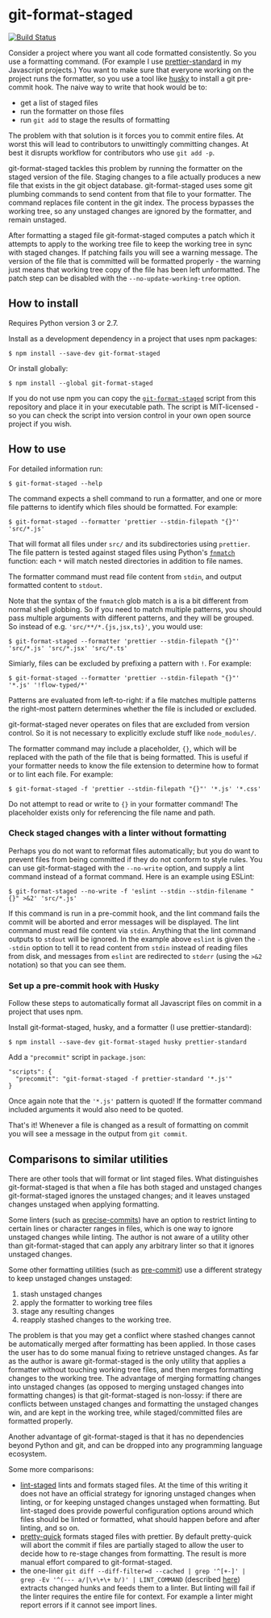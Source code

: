 # git-format-staged

[![Build Status](https://travis-ci.org/hallettj/git-format-staged.svg?branch=master)](https://travis-ci.org/hallettj/git-format-staged)

Consider a project where you want all code formatted consistently. So you use
a formatting command. (For example I use [prettier-standard][] in my
Javascript projects.) You want to make sure that everyone working on the
project runs the formatter, so you use a tool like [husky][] to install a git
pre-commit hook. The naive way to write that hook would be to:

- get a list of staged files
- run the formatter on those files
- run `git add` to stage the results of formatting

The problem with that solution is it forces you to commit entire files. At
worst this will lead to contributors to unwittingly committing changes. At
best it disrupts workflow for contributors who use `git add -p`.

git-format-staged tackles this problem by running the formatter on the staged
version of the file. Staging changes to a file actually produces a new file
that exists in the git object database. git-format-staged uses some git
plumbing commands to send content from that file to your formatter. The command
replaces file content in the git index. The process bypasses the working tree,
so any unstaged changes are ignored by the formatter, and remain unstaged.

After formatting a staged file git-format-staged computes a patch which it
attempts to apply to the working tree file to keep the working tree in sync
with staged changes. If patching fails you will see a warning message. The
version of the file that is committed will be formatted properly - the warning
just means that working tree copy of the file has been left unformatted. The
patch step can be disabled with the `--no-update-working-tree` option.

[prettier-standard]: https://www.npmjs.com/package/prettier-standard
[husky]: https://www.npmjs.com/package/husky


## How to install

Requires Python version 3 or 2.7.

Install as a development dependency in a project that uses npm packages:

    $ npm install --save-dev git-format-staged

Or install globally:

    $ npm install --global git-format-staged

If you do not use npm you can copy the
[`git-format-staged`](./git-format-staged) script from this repository and
place it in your executable path. The script is MIT-licensed - so you can check
the script into version control in your own open source project if you wish.


## How to use

For detailed information run:

    $ git-format-staged --help

The command expects a shell command to run a formatter, and one or more file
patterns to identify which files should be formatted. For example:

    $ git-format-staged --formatter 'prettier --stdin-filepath "{}"' 'src/*.js'

That will format all files under `src/` and its subdirectories using
`prettier`. The file pattern is tested against staged files using Python's
[`fnmatch`][] function: each `*` will match nested directories in addition to
file names.

[`fnmatch`]: https://docs.python.org/3/library/fnmatch.html#fnmatch.fnmatch

The formatter command must read file content from `stdin`, and output formatted
content to `stdout`.

Note that the syntax of the `fnmatch` glob match is a is a bit different from
normal shell globbing. So if you need to match multiple patterns, you should
pass multiple arguments with different patterns, and they will be grouped.
So instead of e.g. `'src/**/*.{js,jsx,ts}'`, you would use:

    $ git-format-staged --formatter 'prettier --stdin-filepath "{}"' 'src/*.js' 'src/*.jsx' 'src/*.ts'

Simiarly, files can be excluded by prefixing a pattern with `!`. For example:

    $ git-format-staged --formatter 'prettier --stdin-filepath "{}"' '*.js' '!flow-typed/*'

Patterns are evaluated from left-to-right: if a file matches multiple patterns
the right-most pattern determines whether the file is included or excluded.

git-format-staged never operates on files that are excluded from version
control. So it is not necessary to explicitly exclude stuff like
`node_modules/`.

The formatter command may include a placeholder, `{}`, which will be replaced
with the path of the file that is being formatted. This is useful if your
formatter needs to know the file extension to determine how to format or to
lint each file. For example:

    $ git-format-staged -f 'prettier --stdin-filepath "{}"' '*.js' '*.css'

Do not attempt to read or write to `{}` in your formatter command! The
placeholder exists only for referencing the file name and path.

### Check staged changes with a linter without formatting

Perhaps you do not want to reformat files automatically; but you do want to
prevent files from being committed if they do not conform to style rules. You
can use git-format-staged with the `--no-write` option, and supply a lint
command instead of a format command. Here is an example using ESLint:

    $ git-format-staged --no-write -f 'eslint --stdin --stdin-filename "{}" >&2' 'src/*.js'

If this command is run in a pre-commit hook, and the lint command fails the
commit will be aborted and error messages will be displayed. The lint command
must read file content via `stdin`. Anything that the lint command outputs to
`stdout` will be ignored. In the example above `eslint` is given the `--stdin`
option to tell it to read content from `stdin` instead of reading files from
disk, and messages from `eslint` are redirected to `stderr` (using the `>&2`
notation) so that you can see them.

### Set up a pre-commit hook with Husky

Follow these steps to automatically format all Javascript files on commit in
a project that uses npm.

Install git-format-staged, husky, and a formatter (I use prettier-standard):

    $ npm install --save-dev git-format-staged husky prettier-standard

Add a `"precommit"` script in `package.json`:

    "scripts": {
      "precommit": "git-format-staged -f prettier-standard '*.js'"
    }

Once again note that the `'*.js'` pattern is quoted! If the formatter command
included arguments it would also need to be quoted.

That's it! Whenever a file is changed as a result of formatting on commit you
will see a message in the output from `git commit`.


## Comparisons to similar utilities

There are other tools that will format or lint staged files. What distinguishes
git-format-staged is that when a file has both staged and unstaged changes
git-format-staged ignores the unstaged changes; and it leaves unstaged changes
unstaged when applying formatting.

Some linters (such as [precise-commits][]) have an option to restrict linting
to certain lines or character ranges in files, which is one way to ignore
unstaged changes while linting. The author is not aware of a utility other than
git-format-staged that can apply any arbitrary linter so that it ignores
unstaged changes.

Some other formatting utilities (such as [pre-commit][])
use a different strategy to keep unstaged changes unstaged:

1. stash unstaged changes
2. apply the formatter to working tree files
3. stage any resulting changes
4. reapply stashed changes to the working tree.

The problem is that you may get a conflict where stashed changes cannot be
automatically merged after formatting has been applied. In those cases the user
has to do some manual fixing to retrieve unstaged changes. As far as the author
is aware git-format-staged is the only utility that applies a formatter without
touching working tree files, and then merges formatting changes to the working
tree. The advantage of merging formatting changes into unstaged changes (as
opposed to merging unstaged changes into formatting changes) is that
git-format-staged is non-lossy: if there are conflicts between unstaged changes
and formatting the unstaged changes win, and are kept in the working tree,
while staged/committed files are formatted properly.

Another advantage of git-format-staged is that it has no dependencies beyond
Python and git, and can be dropped into any programming language ecosystem.

Some more comparisons:

- [lint-staged][] lints and formats staged files. At the time of this writing
  it does not have an official strategy for ignoring unstaged changes when
  linting, or for keeping unstaged changes unstaged when formatting. But
  lint-staged does provide powerful configuration options around which files
  should be linted or formatted, what should happen before and after linting,
  and so on.
- [pretty-quick][] formats staged files with prettier. By default pretty-quick
  will abort the commit if files are partially staged to allow the user to
  decide how to re-stage changes from formatting. The result is more manual
  effort compared to git-format-staged.
- the one-liner
  `git diff --diff-filter=d --cached | grep '^[+-]' | grep -Ev '^(--- a/|\+\+\+ b/)' | LINT_COMMAND`
  (described [here][lint changed hunks]) extracts changed hunks and feeds them
  to a linter. But linting will fail if the linter requires the entire file for
  context. For example a linter might report errors if it cannot see import
  lines.

[precise-commits]: https://github.com/nrwl/precise-commits
[pre-commit]: https://pre-commit.com/#pre-commit-during-commits
[pretty-quick]: https://www.npmjs.com/package/pretty-quick
[lint-staged]: https://github.com/okonet/lint-staged
[lint changed hunks]: https://github.com/okonet/lint-staged/issues/62#issuecomment-383217916
